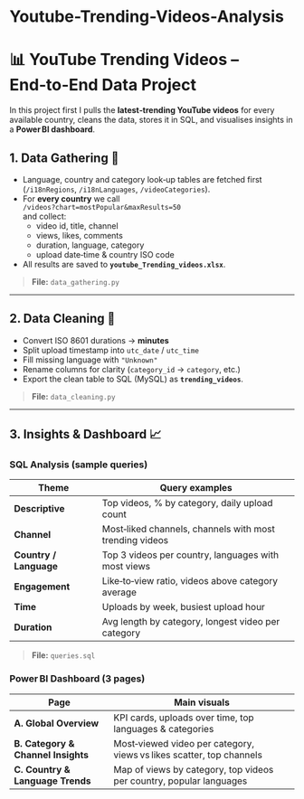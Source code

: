 # Youtube-Trending-Videos-Analysis
# 📊 YouTube Trending Videos – End‑to‑End Data Project

In this  project first I pulls the **latest‑trending YouTube videos** for every available country, cleans the data, stores it in SQL, and visualises insights in a **Power BI dashboard**.

## 1. Data Gathering  🚀

* Language, country and category look‑up tables are fetched first  
  (`/i18nRegions`, `/i18nLanguages`, `/videoCategories`).
* For **every country** we call  
  `/videos?chart=mostPopular&maxResults=50`  
  and collect:
  - video id, title, channel
  - views, likes, comments
  - duration, language, category
  - upload date‑time & country ISO code
* All results are saved to **`youtube_Trending_videos.xlsx`**.

> **File:** `data_gathering.py`

---

## 2. Data Cleaning  🧹

* Convert ISO 8601 durations → **minutes**  
* Split upload timestamp into `utc_date` / `utc_time`
* Fill missing language with `"Unknown"`
* Rename columns for clarity (`category_id` → `category`, etc.)
* Export the clean table to SQL (MySQL) as **`trending_videos`**.

> **File:** `data_cleaning.py`

---

## 3. Insights & Dashboard  📈

### SQL Analysis (sample queries)

| Theme | Query examples |
|-------|----------------|
| **Descriptive** | Top videos, % by category, daily upload count |
| **Channel** | Most‑liked channels, channels with most trending videos |
| **Country / Language** | Top 3 videos per country, languages with most views |
| **Engagement** | Like‑to‑view ratio, videos above category average |
| **Time** | Uploads by week, busiest upload hour |
| **Duration** | Avg length by category, longest video per category |

> **File:** `queries.sql`

### Power BI Dashboard (3 pages)

| Page | Main visuals |
|------|--------------|
| **A. Global Overview** | KPI cards, uploads over time, top languages & categories |
| **B. Category & Channel Insights** | Most‑viewed video per category, views vs likes scatter, top channels |
| **C. Country & Language Trends** | Map of views by category, top videos per country, popular languages |

